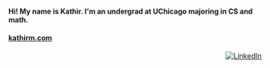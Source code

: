 <p align="center"><h4>Hi! My name is Kathir. I'm an undergrad at UChicago majoring in CS and math.</h4>
<h4><a href="https://kathirm.com">kathirm.com</a></h4></p>

<p align="right"><a href=https://www.linkedin.com/in/kathir-meyyappan/><img alt="LinkedIn" src="https://img.shields.io/badge/-Kathir_Meyyappan-blue?style=flat-square&logo=Linkedin&logoColor=white&link=https://www.linkedin.com/in/kathir-meyyappan/"></a>
</p>
